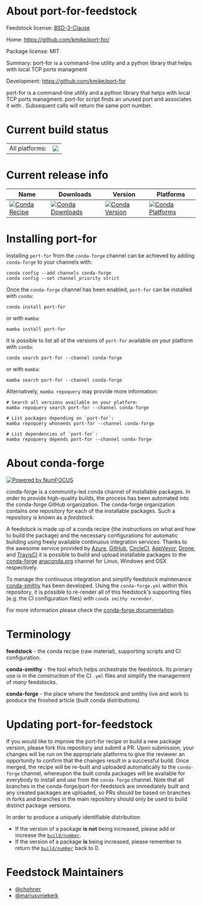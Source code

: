 About port-for-feedstock
========================

Feedstock license: [BSD-3-Clause](https://github.com/conda-forge/port-for-feedstock/blob/main/LICENSE.txt)

Home: https://github.com/kmike/port-for/

Package license: MIT

Summary: port-for is a command-line utility and a python library that helps with local TCP ports managment

Development: https://github.com/kmike/port-for

port-for is a command-line utility and a python library that helps with local TCP ports managment.
port-for <foo> script finds an unused port and associates it with <foo>. Subsequent calls will
return the same port number.


Current build status
====================


<table><tr><td>All platforms:</td>
    <td>
      <a href="https://dev.azure.com/conda-forge/feedstock-builds/_build/latest?definitionId=4105&branchName=main">
        <img src="https://dev.azure.com/conda-forge/feedstock-builds/_apis/build/status/port-for-feedstock?branchName=main">
      </a>
    </td>
  </tr>
</table>

Current release info
====================

| Name | Downloads | Version | Platforms |
| --- | --- | --- | --- |
| [![Conda Recipe](https://img.shields.io/badge/recipe-port--for-green.svg)](https://anaconda.org/conda-forge/port-for) | [![Conda Downloads](https://img.shields.io/conda/dn/conda-forge/port-for.svg)](https://anaconda.org/conda-forge/port-for) | [![Conda Version](https://img.shields.io/conda/vn/conda-forge/port-for.svg)](https://anaconda.org/conda-forge/port-for) | [![Conda Platforms](https://img.shields.io/conda/pn/conda-forge/port-for.svg)](https://anaconda.org/conda-forge/port-for) |

Installing port-for
===================

Installing `port-for` from the `conda-forge` channel can be achieved by adding `conda-forge` to your channels with:

```
conda config --add channels conda-forge
conda config --set channel_priority strict
```

Once the `conda-forge` channel has been enabled, `port-for` can be installed with `conda`:

```
conda install port-for
```

or with `mamba`:

```
mamba install port-for
```

It is possible to list all of the versions of `port-for` available on your platform with `conda`:

```
conda search port-for --channel conda-forge
```

or with `mamba`:

```
mamba search port-for --channel conda-forge
```

Alternatively, `mamba repoquery` may provide more information:

```
# Search all versions available on your platform:
mamba repoquery search port-for --channel conda-forge

# List packages depending on `port-for`:
mamba repoquery whoneeds port-for --channel conda-forge

# List dependencies of `port-for`:
mamba repoquery depends port-for --channel conda-forge
```


About conda-forge
=================

[![Powered by
NumFOCUS](https://img.shields.io/badge/powered%20by-NumFOCUS-orange.svg?style=flat&colorA=E1523D&colorB=007D8A)](https://numfocus.org)

conda-forge is a community-led conda channel of installable packages.
In order to provide high-quality builds, the process has been automated into the
conda-forge GitHub organization. The conda-forge organization contains one repository
for each of the installable packages. Such a repository is known as a *feedstock*.

A feedstock is made up of a conda recipe (the instructions on what and how to build
the package) and the necessary configurations for automatic building using freely
available continuous integration services. Thanks to the awesome service provided by
[Azure](https://azure.microsoft.com/en-us/services/devops/), [GitHub](https://github.com/),
[CircleCI](https://circleci.com/), [AppVeyor](https://www.appveyor.com/),
[Drone](https://cloud.drone.io/welcome), and [TravisCI](https://travis-ci.com/)
it is possible to build and upload installable packages to the
[conda-forge](https://anaconda.org/conda-forge) [anaconda.org](https://anaconda.org/)
channel for Linux, Windows and OSX respectively.

To manage the continuous integration and simplify feedstock maintenance
[conda-smithy](https://github.com/conda-forge/conda-smithy) has been developed.
Using the ``conda-forge.yml`` within this repository, it is possible to re-render all of
this feedstock's supporting files (e.g. the CI configuration files) with ``conda smithy rerender``.

For more information please check the [conda-forge documentation](https://conda-forge.org/docs/).

Terminology
===========

**feedstock** - the conda recipe (raw material), supporting scripts and CI configuration.

**conda-smithy** - the tool which helps orchestrate the feedstock.
                   Its primary use is in the construction of the CI ``.yml`` files
                   and simplify the management of *many* feedstocks.

**conda-forge** - the place where the feedstock and smithy live and work to
                  produce the finished article (built conda distributions)


Updating port-for-feedstock
===========================

If you would like to improve the port-for recipe or build a new
package version, please fork this repository and submit a PR. Upon submission,
your changes will be run on the appropriate platforms to give the reviewer an
opportunity to confirm that the changes result in a successful build. Once
merged, the recipe will be re-built and uploaded automatically to the
`conda-forge` channel, whereupon the built conda packages will be available for
everybody to install and use from the `conda-forge` channel.
Note that all branches in the conda-forge/port-for-feedstock are
immediately built and any created packages are uploaded, so PRs should be based
on branches in forks and branches in the main repository should only be used to
build distinct package versions.

In order to produce a uniquely identifiable distribution:
 * If the version of a package **is not** being increased, please add or increase
   the [``build/number``](https://docs.conda.io/projects/conda-build/en/latest/resources/define-metadata.html#build-number-and-string).
 * If the version of a package **is** being increased, please remember to return
   the [``build/number``](https://docs.conda.io/projects/conda-build/en/latest/resources/define-metadata.html#build-number-and-string)
   back to 0.

Feedstock Maintainers
=====================

* [@chohner](https://github.com/chohner/)
* [@mariusvniekerk](https://github.com/mariusvniekerk/)

